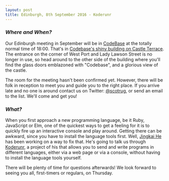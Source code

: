 ```yaml
---
layout: post
title: Edinburgh, 8th September 2016 - Koderunr
---
```



### *Where and When?*
Our Edinburgh meeting in September will be in <a href="http://www.thisiscodebase.com/">CodeBase</a> at the totally normal time of 18:00. That's in <a href="http://www.openstreetmap.org/node/2622756843#map=18/55.94652/-3.20081&layers=C">Codebase's shiny building on Castle Terrace</a>. The entrance on the corner of West Port and Lady Lawson Street is no longer in use, so head around to the other side of the building where you'll find the glass doors emblazoned with "Codebase", and a glorious view of the castle.

The room for the meeting hasn't been confirmed yet. However, there will be folk in reception to meet you and guide you to the right place. If you arrive late and no one is around contact us on Twitter: <a href="https://twitter.com/scotrug">@scotrug</a>, or send an email to the list. We'll come and get you!

### *What?*
When you first approach a new programming language, be it Ruby, JavaScript or Elm, one of the quickest ways to get a feeling for it is to quickly fire up an interactive console and play around. Getting there can be awkward, since you have to install the language tools first. Well, [Jingkai He](https://twitter.com/Jaxihe) has been working on a way to fix that. He's going to talk us through [Koderunr](https://github.com/jaxi/koderunr), a project of his that allows you to send and write programs in different languages, either via a web page or via a console, without having to install the language tools yourself.

There will be plenty of time for questions afterwards! We look forward to seeing you all, first-timers or regulars, on Thursday.

